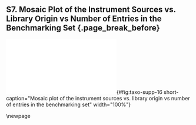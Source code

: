 ## S7. Mosaic Plot of the Instrument Sources vs. Library Origin vs Number of Entries in the Benchmarking Set {.page_break_before}

![Mosaic plot of the instrument sources vs. library origin vs number of entries in the benchmarking set](images/taxo-supp-16.pdf "taxo-supp-16"){#fig:taxo-supp-16 short-caption="Mosaic plot of the instrument sources vs. library origin vs number of entries in the benchmarking set" width="100%"}

\newpage